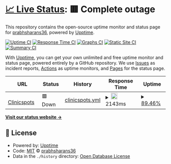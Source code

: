 # [📈 Live Status](https://dev.clinicspots.com): <!--live status--> **🟥 Complete outage**

This repository contains the open-source uptime monitor and status page for [prabhsharans36](https://dev.clinicspots.com), powered by [Upptime](https://github.com/upptime/upptime).

[![Uptime CI](https://github.com/prabhsharans36/prabhsharans36/upptime/workflows/Uptime%20CI/badge.svg)](https://github.com/prabhsharans36/prabhsharans36/upptime/actions?query=workflow%3A%22Uptime+CI%22)
[![Response Time CI](https://github.com/prabhsharans36/prabhsharans36/upptime/workflows/Response%20Time%20CI/badge.svg)](https://github.com/prabhsharans36/prabhsharans36/upptime/actions?query=workflow%3A%22Response+Time+CI%22)
[![Graphs CI](https://github.com/prabhsharans36/prabhsharans36/upptime/workflows/Graphs%20CI/badge.svg)](https://github.com/prabhsharans36/prabhsharans36/upptime/actions?query=workflow%3A%22Graphs+CI%22)
[![Static Site CI](https://github.com/prabhsharans36/prabhsharans36/upptime/workflows/Static%20Site%20CI/badge.svg)](https://github.com/prabhsharans36/prabhsharans36/upptime/actions?query=workflow%3A%22Static+Site+CI%22)
[![Summary CI](https://github.com/prabhsharans36/prabhsharans36/upptime/workflows/Summary%20CI/badge.svg)](https://github.com/prabhsharans36/prabhsharans36/upptime/actions?query=workflow%3A%22Summary+CI%22)

With [Upptime](https://upptime.js.org), you can get your own unlimited and free uptime monitor and status page, powered entirely by a GitHub repository. We use [Issues](https://github.com/prabhsharans36/prabhsharans36/upptime/issues) as incident reports, [Actions](https://github.com/prabhsharans36/prabhsharans36/upptime/actions) as uptime monitors, and [Pages](https://dev.clinicspots.com) for the status page.

<!--start: status pages-->
<!-- This summary is generated by Upptime (https://github.com/upptime/upptime) -->
<!-- Do not edit this manually, your changes will be overwritten -->
<!-- prettier-ignore -->
| URL | Status | History | Response Time | Uptime |
| --- | ------ | ------- | ------------- | ------ |
| <img alt="" src="https://icons.duckduckgo.com/ip3/www.clinicspots.com.ico" height="13"> [Clinicspots](https://www.clinicspots.com) | 🟥 Down | [clinicspots.yml](https://github.com/prabhsharan36/upptime/commits/HEAD/history/clinicspots.yml) | <details><summary><img alt="Response time graph" src="./graphs/clinicspots/response-time-week.png" height="20"> 2143ms</summary><br><a href="https://dev.clinicspots.com/history/clinicspots"><img alt="Response time 2143" src="https://img.shields.io/endpoint?url=https%3A%2F%2Fraw.githubusercontent.com%2Fprabhsharan36%2Fupptime%2FHEAD%2Fapi%2Fclinicspots%2Fresponse-time.json"></a><br><a href="https://dev.clinicspots.com/history/clinicspots"><img alt="24-hour response time 2107" src="https://img.shields.io/endpoint?url=https%3A%2F%2Fraw.githubusercontent.com%2Fprabhsharan36%2Fupptime%2FHEAD%2Fapi%2Fclinicspots%2Fresponse-time-day.json"></a><br><a href="https://dev.clinicspots.com/history/clinicspots"><img alt="7-day response time 2143" src="https://img.shields.io/endpoint?url=https%3A%2F%2Fraw.githubusercontent.com%2Fprabhsharan36%2Fupptime%2FHEAD%2Fapi%2Fclinicspots%2Fresponse-time-week.json"></a><br><a href="https://dev.clinicspots.com/history/clinicspots"><img alt="30-day response time 2143" src="https://img.shields.io/endpoint?url=https%3A%2F%2Fraw.githubusercontent.com%2Fprabhsharan36%2Fupptime%2FHEAD%2Fapi%2Fclinicspots%2Fresponse-time-month.json"></a><br><a href="https://dev.clinicspots.com/history/clinicspots"><img alt="1-year response time 2143" src="https://img.shields.io/endpoint?url=https%3A%2F%2Fraw.githubusercontent.com%2Fprabhsharan36%2Fupptime%2FHEAD%2Fapi%2Fclinicspots%2Fresponse-time-year.json"></a></details> | <details><summary><a href="https://dev.clinicspots.com/history/clinicspots">89.46%</a></summary><a href="https://dev.clinicspots.com/history/clinicspots"><img alt="All-time uptime 89.46%" src="https://img.shields.io/endpoint?url=https%3A%2F%2Fraw.githubusercontent.com%2Fprabhsharan36%2Fupptime%2FHEAD%2Fapi%2Fclinicspots%2Fuptime.json"></a><br><a href="https://dev.clinicspots.com/history/clinicspots"><img alt="24-hour uptime 86.16%" src="https://img.shields.io/endpoint?url=https%3A%2F%2Fraw.githubusercontent.com%2Fprabhsharan36%2Fupptime%2FHEAD%2Fapi%2Fclinicspots%2Fuptime-day.json"></a><br><a href="https://dev.clinicspots.com/history/clinicspots"><img alt="7-day uptime 89.46%" src="https://img.shields.io/endpoint?url=https%3A%2F%2Fraw.githubusercontent.com%2Fprabhsharan36%2Fupptime%2FHEAD%2Fapi%2Fclinicspots%2Fuptime-week.json"></a><br><a href="https://dev.clinicspots.com/history/clinicspots"><img alt="30-day uptime 89.46%" src="https://img.shields.io/endpoint?url=https%3A%2F%2Fraw.githubusercontent.com%2Fprabhsharan36%2Fupptime%2FHEAD%2Fapi%2Fclinicspots%2Fuptime-month.json"></a><br><a href="https://dev.clinicspots.com/history/clinicspots"><img alt="1-year uptime 89.46%" src="https://img.shields.io/endpoint?url=https%3A%2F%2Fraw.githubusercontent.com%2Fprabhsharan36%2Fupptime%2FHEAD%2Fapi%2Fclinicspots%2Fuptime-year.json"></a></details>

<!--end: status pages-->

[**Visit our status website →**](https://dev.clinicspots.com)

## 📄 License

- Powered by: [Upptime](https://github.com/upptime/upptime)
- Code: [MIT](./LICENSE) © [prabhsharans36](https://dev.clinicspots.com)
- Data in the `./history` directory: [Open Database License](https://opendatacommons.org/licenses/odbl/1-0/)
